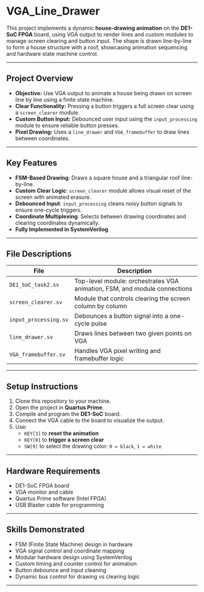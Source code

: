 # VGA_Line_Drawer
This project implements a dynamic **house-drawing animation** on the **DE1-SoC FPGA** board, using VGA output to render lines and custom modules to manage screen clearing and button input. The shape is drawn line-by-line to form a house structure with a roof, showcasing animation sequencing and hardware state machine control.

---

## Project Overview

- **Objective:** Use VGA output to animate a house being drawn on screen line by line using a finite state machine.
- **Clear Functionality:** Pressing a button triggers a full screen clear using a `screen_clearer` module.
- **Custom Button Input:** Debounced user input using the `input_processing` module to ensure reliable button presses.
- **Pixel Drawing:** Uses a `line_drawer` and `VGA_framebuffer` to draw lines between coordinates.

---

## Key Features

- **FSM-Based Drawing**: Draws a square house and a triangular roof line-by-line.
- **Custom Clear Logic**: `screen_clearer` module allows visual reset of the screen with animated erasure.
- **Debounced Input**: `input_processing` cleans noisy button signals to ensure one-cycle triggers.
- **Coordinate Multiplexing**: Selects between drawing coordinates and clearing coordinates dynamically.
- **Fully Implemented in SystemVerilog**

---

## File Descriptions

| File                  | Description |
|-----------------------|-------------|
| `DE1_SoC_task2.sv`    | Top-level module: orchestrates VGA animation, FSM, and module connections |
| `screen_clearer.sv`   | Module that controls clearing the screen column by column |
| `input_processing.sv` | Debounces a button signal into a one-cycle pulse |
| `line_drawer.sv`      | Draws lines between two given points on VGA |
| `VGA_framebuffer.sv`  | Handles VGA pixel writing and framebuffer logic |

---

## Setup Instructions

1. Clone this repository to your machine.
2. Open the project in **Quartus Prime**.
3. Compile and program the **DE1-SoC** board.
4. Connect the VGA cable to the board to visualize the output.
5. Use:
   - `KEY[3]` to **reset the animation**
   - `KEY[0]` to **trigger a screen clear**
   - `SW[9]` to select the drawing color: `0 = black`, `1 = white`

---

## Hardware Requirements

- DE1-SoC FPGA board
- VGA monitor and cable
- Quartus Prime software (Intel FPGA)
- USB Blaster cable for programming

---

## Skills Demonstrated

- FSM (Finite State Machine) design in hardware
- VGA signal control and coordinate mapping
- Modular hardware design using SystemVerilog
- Custom timing and counter control for animation
- Button debounce and input cleaning
- Dynamic bus control for drawing vs clearing logic

---
